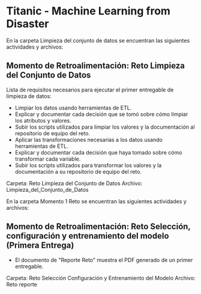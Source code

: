 # Titanic - Machine Learning from Disaster


En la carpeta Limpieza del conjunto de datos se encuentran las siguientes actividades y archivos:
## Momento de Retroalimentación: Reto Limpieza del Conjunto de Datos

Lista de requisitos necesarios para ejecutar el primer entregable de limpieza de datos:

- Limpiar los datos usando herramientas de ETL.
- Explicar y documentar cada decisión que se tomó sobre cómo limpiar los atributos y valores. 
- Subir los scripts utilizados para limpiar los valores y la documentación al repositorio de equipo del reto. 
- Aplicar las transformaciones necesarias a los datos usando herramientas de ETL.
- Explicar y documentar cada decisión que haya tomado sobre cómo transformar cada variable. 
- Subir los scripts utilizados para transformar  los valores y la documentación a su repositorio de equipo del reto. 

Carpeta: Reto Limpieza del Conjunto de Datos
Archivo: Limpieza_del_Conjunto_de_Datos


En la carpeta Momento 1 Reto se encuentran las siguientes actividades y archivos:

## Momento de Retroalimentación: Reto Selección, configuración y entrenamiento del modelo (Primera Entrega)

 * El documento de "Reporte Reto" muestra el PDF generado de un primer entregable. 

Carpeta: Reto Selección Configuración y Entrenamiento del Modelo
Archivo: Reto reporte 






